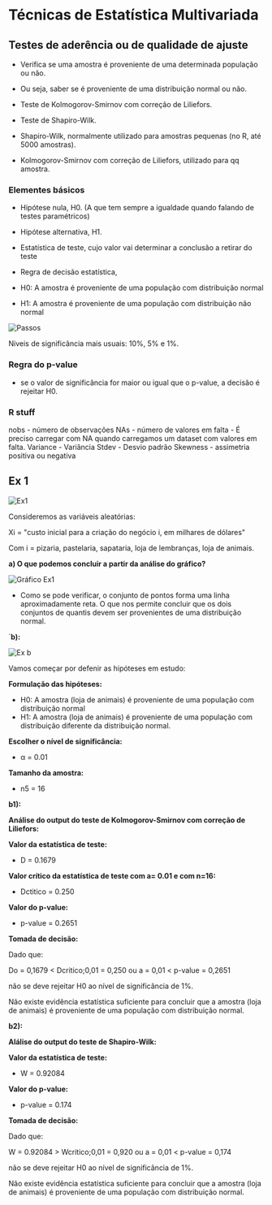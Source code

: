 # Técnicas de Estatística Multivariada

## Testes de aderência ou de qualidade de ajuste

- Verifica se uma amostra é proveniente de uma determinada população ou não.
- Ou seja, saber se é proveniente de uma distribuição normal ou não.

- Teste de Kolmogorov-Smirnov com correção de Liliefors.
- Teste de Shapiro-Wilk.

- Shapiro-Wilk, normalmente utilizado para amostras pequenas (no R, até 5000 amostras).
- Kolmogorov-Smirnov com correção de Liliefors, utilizado para qq amostra.

### Elementes básicos

- Hipótese nula, H0. (A que tem sempre a igualdade quando falando de testes paramétricos)
- Hipótese alternativa, H1.
- Estatística de teste, cujo valor vai determinar a conclusão a retirar do teste
- Regra de decisão estatística, 

- H0: A amostra é proveniente de uma população com distribuição normal
- H1: A amostra é proveniente de uma população com distribuição não normal

![Passos](image.png)

Niveis de significância mais usuais: 10%, 5% e 1%.

### Regra do p-value

- se o valor de significância for maior ou igual que o p-value, a decisão é rejeitar H0. 

### R stuff

nobs - número de observações
NAs - número de valores em falta - É preciso carregar com NA quando carregamos um dataset com valores em falta.
Variance - Variância
Stdev - Desvio padrão
Skewness - assimetria positiva ou negativa

## Ex 1

![Ex1](image-1.png)

Consideremos as variáveis aleatórias:

Xi = "custo inicial para a criação do negócio i, em milhares de dólares"

Com i = pizaria, pastelaria, sapataria, loja de lembranças, loja de animais.

**a) O que podemos concluir a partir da análise do gráfico?** 

![Gráfico Ex1](image-2.png)
- Como se pode verificar, o conjunto de pontos forma uma linha aproximadamente reta. O que nos permite concluir que os dois conjuntos de quantis devem ser provenientes de uma distribuição normal.

´**b):**

![Ex b](image-3.png)

Vamos começar por defenir as hipóteses em estudo:

**Formulação das hipóteses:**

- H0: A amostra (loja de animais) é proveniente de uma população com distribuição normal
- H1: A amostra (loja de animais) é proveniente de uma população com distribuição diferente da distribuição normal.

**Escolher o nível de significância:**

- α = 0.01

**Tamanho da amostra:**

- n5 = 16

**b1):**

**Análise do output do teste de Kolmogorov-Smirnov com correção de Liliefors:**

**Valor da estatística de teste:**

- D = 0.1679

**Valor crítico da estatística de teste com a= 0.01 e com n=16:**

- Dctitico = 0.250

**Valor do p-value:**

- p-value = 0.2651

**Tomada de decisão:**

Dado que:

Do = 0,1679 < Dcritico;0,01 = 0,250
ou
a = 0,01 < p-value = 0,2651

não se deve rejeitar H0 ao nível de significância de 1%.

Não existe evidência estatística suficiente para concluir que a amostra (loja de animais) é proveniente de uma população com distribuição normal.

**b2):**

**Alálise do output do teste de Shapiro-Wilk:**

**Valor da estatística de teste:**

- W = 0.92084

**Valor do p-value:**

- p-value = 0.174

**Tomada de decisão:**

Dado que:

W = 0.92084 > Wcritico;0,01 = 0,920
ou
a = 0,01 < p-value = 0,174

não se deve rejeitar H0 ao nível de significância de 1%.

Não existe evidência estatística suficiente para concluir que a amostra (loja de animais) é proveniente de uma população com distribuição normal.